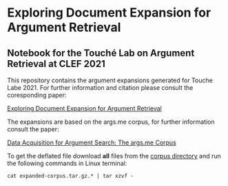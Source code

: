 # Exploring Document Expansion for Argument Retrieval
## Notebook for the Touché Lab on Argument Retrieval at CLEF 2021

This repository contains the argument expansions generated for Touche Labe 2021. For further information and citation please consult the coresponding paper:  

[Exploring Document Expansion for Argument Retrieval](http://ceur-ws.org/Vol-2936/paper-216.pdf "Exploring Document Expansion for Argument Retrieval") 

The expansions are based on the args.me corpus, for further information consult the paper:  

[Data Acquisition for Argument Search: The args.me Corpus](https://link.springer.com/chapter/10.1007%2F978-3-030-30179-8_4 "Data Acquisition for Argument Search: The args.me Corpus") 


To get the deflated file download **all** files from the [corpus directory](https://github.com/mailach/touche-argument-expansion-corpus/tree/main/corpus) and run the following commands in Linux terminal: 

```
cat expanded-corpus.tar.gz.* | tar xzvf -

```
